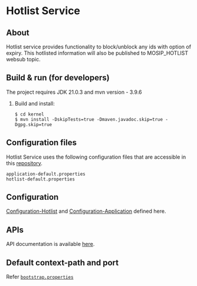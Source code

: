 # Hotlist Service

## About

Hotlist service provides functionality to block/unblock any ids with option of expiry. This hotlisted information will also be published to MOSIP_HOTLIST websub topic.

## Build & run (for developers)
The project requires JDK 21.0.3
and mvn version - 3.9.6
1. Build and install:
    ```
    $ cd kernel
    $ mvn install -DskipTests=true -Dmaven.javadoc.skip=true -Dgpg.skip=true
    ```

## Configuration files
Hotlist Service uses the following configuration files that are accessible in this [repository](https://github.com/mosip/mosip-config/tree/master).
```
application-default.properties
hotlist-default.properties
```

## Configuration
[Configuration-Hotlist](https://github.com/mosip/mosip-config/blob/master/hotlist-default.properties) and
[Configuration-Application](https://github.com/mosip/mosip-config/blob/master/application-default.properties) defined here.

## APIs
API documentation is available [here](https://mosip.github.io/documentation/1.2.0/hotlist-service.html).

## Default context-path and port
Refer [`bootstrap.properties`](src/main/resources/bootstrap.properties)